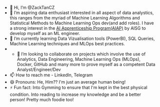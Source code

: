 - 👋 Hi, I’m @ZackTanCZ
- 👀 I’m aspiring data enthusiast interested in all aspect of data analystics, this ranges from the myriad of Machine Learning Algorithms and Statistical Methods to Machine Learning Ops dev(and add roles). I have a strong interest in the [AI Apprenticeship Program(AIAP)](https://aiap.sg/apprenticeship/) by AISG to develop myself as an ML engineer.
- 🌱 I’m currently learning Data Vizualisation tools (PowerBI), SQL Queries, Machine Learning techniques and MLOps best practices.
- - 💞️ I’m looking to collaborate on projects which involve the use of Analytics, Data Engineering, Machine Learning Ops (MLOps), Docker, GitHub and many more to prove myself as a competent Data Analyst/Engineer/Dev 
- 📫 How to reach me - LinkedIn, Telegram
- 😄 Pronouns: He, Him?? I'm just an average human being!
- ⚡ Fun fact: Into Gymming to ensure that I'm kept in the best physical condition. Into reading to increase my knowledge and be a better person! Pretty much foodie too!

<!---
ZackTanCZ/ZackTanCZ is a ✨ special ✨ repository because its `README.md` (this file) appears on your GitHub profile.
You can click the Preview link to take a look at your changes.
--->
